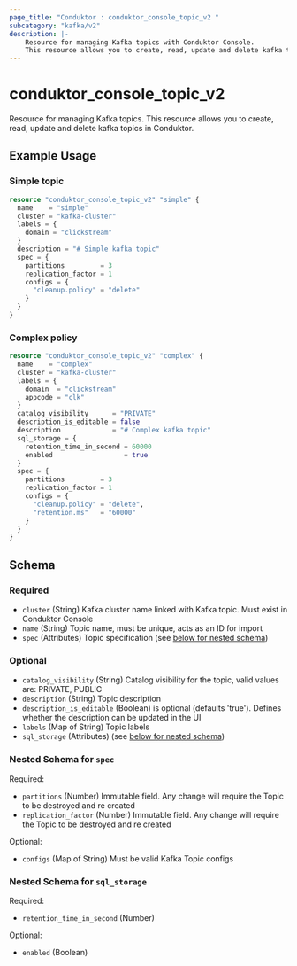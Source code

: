 ```yaml
---
page_title: "Conduktor : conduktor_console_topic_v2 "
subcategory: "kafka/v2"
description: |-
    Resource for managing Kafka topics with Conduktor Console.
    This resource allows you to create, read, update and delete kafka topics in Conduktor.
---
```


# conduktor_console_topic_v2

Resource for managing Kafka topics.
This resource allows you to create, read, update and delete kafka topics in Conduktor.

## Example Usage

### Simple topic
```terraform
resource "conduktor_console_topic_v2" "simple" {
  name    = "simple"
  cluster = "kafka-cluster"
  labels = {
    domain = "clickstream"
  }
  description = "# Simple kafka topic"
  spec = {
    partitions         = 3
    replication_factor = 1
    configs = {
      "cleanup.policy" = "delete"
    }
  }
}
```

### Complex policy
```terraform
resource "conduktor_console_topic_v2" "complex" {
  name    = "complex"
  cluster = "kafka-cluster"
  labels = {
    domain  = "clickstream"
    appcode = "clk"
  }
  catalog_visibility      = "PRIVATE"
  description_is_editable = false
  description             = "# Complex kafka topic"
  sql_storage = {
    retention_time_in_second = 60000
    enabled                  = true
  }
  spec = {
    partitions         = 3
    replication_factor = 1
    configs = {
      "cleanup.policy" = "delete",
      "retention.ms"   = "60000"
    }
  }
}
```


<!-- schema generated by tfplugindocs -->
## Schema

### Required

- `cluster` (String) Kafka cluster name linked with Kafka topic. Must exist in Conduktor Console
- `name` (String) Topic name, must be unique, acts as an ID for import
- `spec` (Attributes) Topic specification (see [below for nested schema](#nestedatt--spec))

### Optional

- `catalog_visibility` (String) Catalog visibility for the topic, valid values are: PRIVATE, PUBLIC
- `description` (String) Topic description
- `description_is_editable` (Boolean) is optional (defaults 'true'). Defines whether the description can be updated in the UI
- `labels` (Map of String) Topic labels
- `sql_storage` (Attributes) (see [below for nested schema](#nestedatt--sql_storage))

<a id="nestedatt--spec"></a>
### Nested Schema for `spec`

Required:

- `partitions` (Number) Immutable field. Any change will require the Topic to be destroyed and re created
- `replication_factor` (Number) Immutable field. Any change will require the Topic to be destroyed and re created

Optional:

- `configs` (Map of String) Must be valid Kafka Topic configs


<a id="nestedatt--sql_storage"></a>
### Nested Schema for `sql_storage`

Required:

- `retention_time_in_second` (Number)

Optional:

- `enabled` (Boolean)



